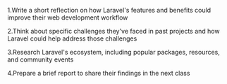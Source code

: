 1.Write a short reflection on how Laravel's features and benefits could improve their web development workflow

2.Think about specific challenges they've faced in past projects and how Laravel could help address those challenges

3.Research Laravel's ecosystem, including popular packages, resources, and community events

4.Prepare a brief report to share their findings in the next class
